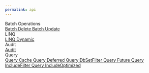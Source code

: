 ```yaml
---
permalink: api
---
```

<div class="row">
    <div class="col">
        <div class="card">
            <div class="card-header">Batch Operations</div>
            <div class="card-body">
                <a class="navbar-brand" href="{{ site.github.url }}/batch-delete">
                    Batch Delete
                </a>
                <a class="navbar-brand" href="{{ site.github.url }}/batch-update">
                    Batch Update
                </a>
            </div>
        </div>
    </div>
    <div class="col">
        <div class="card">
            <div class="card-header">LINQ</div>
            <div class="card-body">
                <a class="navbar-brand" href="{{ site.github.url }}/linq-dynamic">
                    LINQ Dynamic
                </a>
            </div>
        </div>
    </div>
    <div class="col">
        <div class="card">
            <div class="card-header">Audit</div>
            <div class="card-body">
                <a class="navbar-brand" href="{{ site.github.url }}/audit">
                    Audit
                </a>
            </div>
        </div>
    </div>
    <div class="col">
        <div class="card">
            <div class="card-header">Query</div>
            <div class="card-body">
              <a class="navbar-brand" href="{{ site.github.url }}/query-cache">
                  Query Cache
              </a>
              <a class="navbar-brand" href="{{ site.github.url }}/query-deferred">
                  Query Deferred
              </a>
              <a class="navbar-brand" href="{{ site.github.url }}/query-db-set-filter">
                  Query DbSetFilter
              </a>
              <a class="navbar-brand" href="{{ site.github.url }}/query-future">
                  Query Future
              </a>
              <a class="navbar-brand" href="{{ site.github.url }}/query-include-filter">
                  Query IncludeFilter
              </a>
              <a class="navbar-brand" href="{{ site.github.url }}/query-include-optimized">
                  Query IncludeOptimized
              </a>
            </div>
        </div>
    </div>
</div>